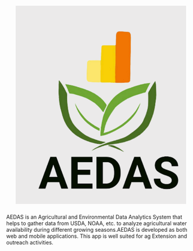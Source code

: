 <h1 align="center">  
<img src="https://github.com/HHRClemson/aedas_app/blob/master/logo.png"></img>
</h1>

AEDAS is an Agricultural and Environmental Data Analytics System that helps to gather data from USDA, NOAA, etc. to analyze agricultural water availability during different growing seasons.AEDAS is developed as both web and mobile applications. This app is well suited for ag Extension and outreach activities.
